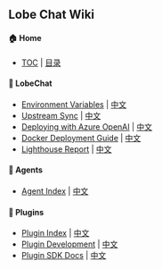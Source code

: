## Lobe Chat Wiki

#### 🏠 Home

- [TOC](Home) | [目录](Home)

#### 🤯 LobeChat

- [Environment Variables](Environment-Variable) | [中文](Environment-Variable.zh-CN)
- [Upstream Sync](Upstream-Sync) | [中文](Upstream-Sync.zh-CN)
- [Deploying with Azure OpenAI](Deploy-with-Azure-OpenAI) | [中文](Deploy-with-Azure-OpenAI.zh-CN)
- [Docker Deployment Guide](Dokcer-Deployment) | [中文](Dokcer-Deployment.zh-CN)
- [Lighthouse Report](Lighthouse) | [中文](Lighthouse.zh-CN)

#### 🤖 Agents

- [Agent Index][agent-index] | [中文][agent-index-cn]

#### 🧩 Plugins

- [Plugin Index][plugin-index] | [中文][plugin-index-cn]
- [Plugin Development](Plugin-Development) | [中文](Plugin-Development.zh-CN)
- [Plugin SDK Docs][plugin-sdk] | [中文][plugin-skd-cn]

<!-- LINK GROUP -->

[agent-index]: https://github.com/lobehub/lobe-chat-agents
[agent-index-cn]: https://github.com/lobehub/lobe-chat-agents/blob/main/README.zh-CN.md
[plugin-index]: https://github.com/lobehub/lobe-chat-plugins
[plugin-index-cn]: https://github.com/lobehub/lobe-chat-plugins/blob/main/README.zh-CN.md
[plugin-sdk]: https://chat-plugin-sdk.lobehub.com
[plugin-skd-cn]: https://chat-plugin-sdk.lobehub.com

